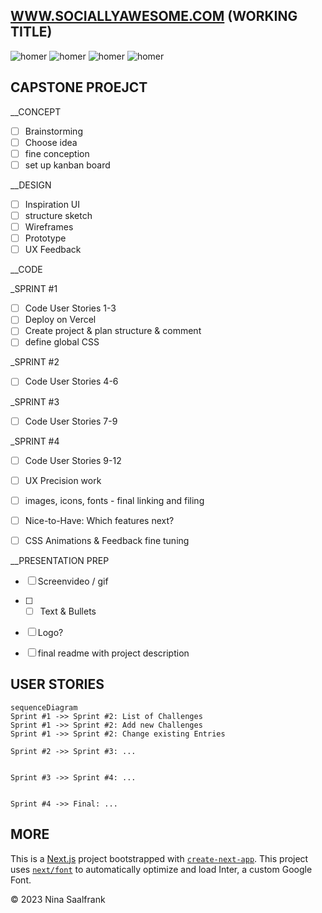 
## [WWW.SOCIALLYAWESOME.COM](https://capstone-project-git-list-of-challenges-salaos.vercel.app/challenges) (WORKING TITLE)



![homer](https://user-images.githubusercontent.com/123561210/228357076-a605e16f-e0c6-4508-8e15-f005df9c5136.gif)
![homer](https://user-images.githubusercontent.com/123561210/228357076-a605e16f-e0c6-4508-8e15-f005df9c5136.gif)
![homer](https://user-images.githubusercontent.com/123561210/228357076-a605e16f-e0c6-4508-8e15-f005df9c5136.gif)
![homer](https://user-images.githubusercontent.com/123561210/228357076-a605e16f-e0c6-4508-8e15-f005df9c5136.gif)


## CAPSTONE PROEJCT

__CONCEPT
 - [ ] Brainstorming
 - [ ] Choose idea
 - [ ] fine conception
 - [ ] set up kanban board

__DESIGN
 - [ ] Inspiration UI
 - [ ] structure sketch
 - [ ] Wireframes 
 - [ ] Prototype
 - [ ] UX Feedback

__CODE

_SPRINT #1
 - [ ] Code User Stories 1-3
 - [ ] Deploy on Vercel
 - [ ] Create project & plan structure & comment
 - [ ] define global CSS
               
_SPRINT #2
 - [ ] Code User Stories 4-6
             
_SPRINT #3
 - [ ] Code User Stories 7-9
       
_SPRINT #4
 - [ ] Code User Stories 9-12
 - [ ] UX Precision work
 - [ ] images, icons, fonts - final linking and filing
 - [ ] Nice-to-Have: Which features next?
 - [ ] CSS Animations & Feedback fine tuning
       
      
__PRESENTATION PREP
- [ ] Screenvideo / gif
- [ ]  - [ ] Text & Bullets
- [ ] Logo?
 - [ ] final readme with project description


## USER STORIES


```mermaid
sequenceDiagram
Sprint #1 ->> Sprint #2: List of Challenges
Sprint #1 ->> Sprint #2: Add new Challenges
Sprint #1 ->> Sprint #2: Change existing Entries

Sprint #2 ->> Sprint #3: ...


Sprint #3 ->> Sprint #4: ...


Sprint #4 ->> Final: ...
```


## MORE

This is a [Next.js](https://nextjs.org/) project bootstrapped with [`create-next-app`](https://github.com/vercel/next.js/tree/canary/packages/create-next-app). This project uses [`next/font`](https://nextjs.org/docs/basic-features/font-optimization) to automatically optimize and load Inter, a custom Google Font. 

© 2023 Nina Saalfrank


